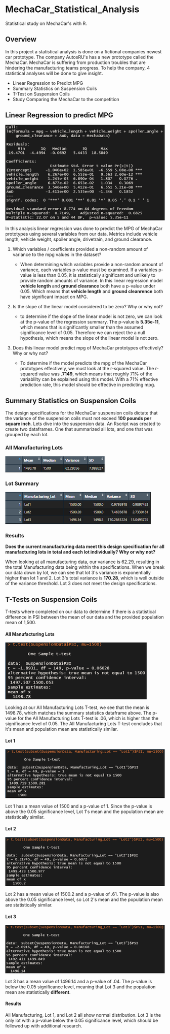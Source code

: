 # MechaCar_Statistical_Analysis
Statistical study on MechaCar's with R.

## Overview

In this project a statistical analysis is done on a fictional companies newest car prototype. The company AutosRU's has a new prototype called the MechaCar. MechaCar is suffering from production troubles that are hindering the manufacturing teams progress. To help the company, 4 statistical analyses will be done to give insight.

- Linear Regression to Predict MPG
- Summary Statistics on Suspension Coils
- T-Test on Suspension Coils
- Study Comparing the MechaCar to the competition

## Linear Regression to predict MPG

![Linear Regression Results](/Resources/MPG_Regression.PNG)

In this analysis linear regression was done to predict the MPG of MechaCar prototypes using several variables from our data. Metrics include vehicle length, vehicle weight, spoiler angle, drivetrain, and ground clearance.

1. Which variables / coefficients provided a non-random amount of variance to the mpg values in the dataset?

    - When determining which variables provide a non-random amount of variance, each variables p-value must be examined. If a variables p-value is less than 0.05, it is statistically significant and unlikely to provide random amounts of variance. In this linear regression model **vehicle length** and **ground clearance** both have a p-value under 0.05. Which means that **vehicle length** and **ground cleanrence** both have significant impact on MPG.

2. Is the slope of the linear model considered to be zero? Why or why not?

    - to determine if the slope of the linear model is not zero, we can look at the p-value of the regression summary. The p-value is **5.35e-11**, which means that is significantly smaller than the assumed significance level of 0.05. Therefore we can reject the a null hypothesis, which means the slope of the linear model is not zero.

3. Does this linear model predict mpg of MechaCar prototypes effectively? Why or why not?

    - To determine if the model predicts the mpg of the MechaCar prototypes effectively, we must look at the r-squared value. The r-squared value was **.7149**, which means that roughly 71% of the variablilty can be explained using this model. With a 71% effective prediction rate, this model should be effective in predicting mpg.

## Summary Statistics on Suspension Coils

The design specifications for the MechaCar suspension coils dictate that the variance of the suspension coils must not exceed **100 pounds per square inch**. Lets dive into the suspension data. An Rscript was created to create two dataframes. One that summarized all lots, and one that was grouped by each lot.

### All Manufacturing Lots
![All Manufacturing lots](/Resources/total_summary.PNG)

### Lot Summary
![Lot Summary](/Resources/lot_summary.PNG)

### Results

**Does the current manufacturing data meet this design specification for all manufacturing lots in total and each lot individually? Why or why not?**

When looking at all manufacturing data, our variance is 62.29, resulting in the total Manufacturing data being within the specifications. When we break our data down by lot, we can see that lot 3's variance is exponentially higher than lot 1 and 2. Lot 3's total variance is **170.28**, which is well outside of the variance threshold. Lot 3 does not meet the design specifications. 

## T-Tests on Suspension Coils

T-tests where completed on our data to determine if there is a statistical difference in PSI between the mean of our data and the provided population mean of 1,500.

#### All Manufacturing Lots
![T-Test All Manufacturing Lots](/Resources/T-test_all.PNG)

Looking at our All Manufacturing Lots T-test, we see that the mean is 1498.78, which matches the summary statistics dataframe above. The p-value for the All Manufacturing Lots T-test is .06, which is higher than the significance level of 0.05. The All Manufacturing Lots T-test concludes that it's mean and population mean are statistically similar.

#### Lot 1
![T-Test Lot 1](/Resources/T-test_lot1.PNG)

Lot 1 has a mean value of 1500 and a p-value of 1. Since the p-value is above the 0.05 significance level, Lot 1's mean and the population mean are statistically similar.

#### Lot 2
![T-Test Lot 2](/Resources/T-test_lot2.PNG)

Lot 2 has a mean value of 1500.2 and a p-value of .61. The p-value is also above the 0.05 significance level, so Lot 2's mean and the population mean are statistically similar.

#### Lot 3
![T-Test Lot 3](/Resources/T-test_lot3.PNG)

Lot 3 has a mean value of 1496.14 and a p-value of .04. The p-value is below the 0.05 significance level, meaning that Lot 3 and the population mean are statistically **different**.

#### Results

All Manufacturing, Lot 1, and Lot 2 all show normal distribution. Lot 3 is the only lot with a p-value below the 0.05 significance level, which should be followed up with additional research. 
